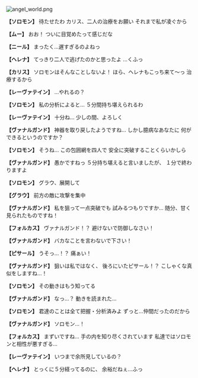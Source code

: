 
![angel_world.png](../images/backgrounds/angel_world.png)

**【ソロモン】**
待たせたわ
カリス、二人の治療をお願い
それまで私が凌ぐから

**【ムー】**
おお！
ついに目覚めたって感じだな

**【ニール】**
まったく…遅すぎるのよねっ

**【ヘレナ】**
てっきり二人で逃げたのかと思ったよ
…くふっ

**【カリス】**
ソロモンはそんなことしないよ！
ほら、ヘレナもこっち来て～っ
治療するから

**【レーヴァテイン】**
…やれるの？

**【ソロモン】**
私の分析によると…
５分間持ち堪えられるわ

**【レーヴァテイン】**
十分ね…
少しの間、よろしく

**【ヴァナルガンド】**
神器を取り戻したようですね…
しかし臆病なあなたに
何ができるというのですか？

**【ソロモン】**
そうね…
この包囲網を四人で
安全に突破することくらいかしら

**【ヴァナルガンド】**
愚かですねっ
５分持ち堪えると言いましたが、
１分で終わりますよ

**【ソロモン】**
グラウ、展開して

**【グラウ】**
前方の敵に攻撃を集中

**【ヴァナルガンド】**
私を狙って一点突破でも
試みるつもりですか…
随分、甘く見られたものですね！

**【フォルカス】**
ヴァナルガンド！？
避けないで防御しなさい！

**【ヴァナルガンド】**
バカなことを言わないで下さい！

**【ピサール】**
うそっ…！？
痛ぁい！

**【ヴァナルガンド】**
狙いは私ではなく、
後ろにいたピサール！？
こしゃくな真似をしますね…！

**【ソロモン】**
その動きはもう知ってる

**【ヴァナルガンド】**
なっ…？
動きを読まれた…

**【ソロモン】**
君達のことは全て把握・分析済みよ
ずっと…仲間だったのだから

**【ヴァナルガンド】**
ソロモン…！

**【フォルカス】**
まずいですね…
手の内を知り尽くされています
私達ではソロモンと相性が悪すぎる…

**【レーヴァテイン】**
いつまで余所見しているの？

**【ヘレナ】**
とっくに５分経ってるのに、
余裕だねぇ…ふっ